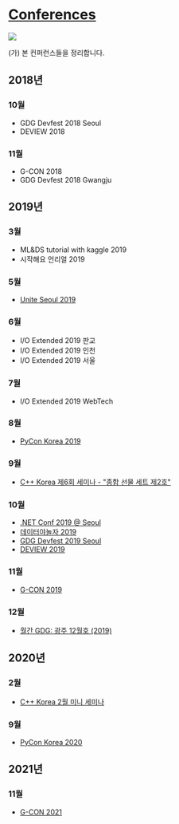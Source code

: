 # [Conferences](https://startergate.dev/Conferences/)
![](https://img.shields.io/github/repo-size/startergate/Conferences.svg)

(가) 본 컨퍼런스들을 정리합니다.

## 2018년
### 10월
* GDG Devfest 2018 Seoul
* DEVIEW 2018
### 11월
* G-CON 2018
* GDG Devfest 2018 Gwangju
## 2019년
### 3월
* ML&DS tutorial with kaggle 2019
* 시작해요 언리얼 2019
### 5월
* [Unite Seoul 2019](Unite-Seoul-2019/)
### 6월
* I/O Extended 2019 판교
* I/O Extended 2019 인천
* I/O Extended 2019 서울
### 7월
* I/O Extended 2019 WebTech
### 8월
* [PyCon Korea 2019](https://github.com/surplus-developer/PyConKorea2019)
### 9월
* [C++ Korea 제6회 세미나 - "종합 선물 세트 제2호"](Cpp-KR-Seminar-6/)
### 10월
* [.NET Conf 2019 @ Seoul](dotNet-Conf-2019-Seoul/)
* [데이터야놀자 2019](datayanolja-2019/)
* [GDG Devfest 2019 Seoul](gdg-devfest-seoul-2019/)
* [DEVIEW 2019](deview-2019/)
### 11월
* [G-CON 2019](G-CON-2019/)
### 12월
* [월간 GDG: 광주 12월호 (2019)](monthly-gdg-gwangju-2019-12/)
## 2020년
### 2월
* [C++ Korea 2월 미니 세미나](Cpp-KR-mini-2020-2/)
### 9월
* [PyCon Korea 2020](pycon-kr-2020/)
## 2021년
### 11월
* [G-CON 2021](G-CON-2021/)
